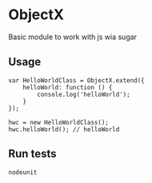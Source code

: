 ObjectX
=======

Basic module to work with js wia sugar


Usage
-----
    var HelloWorldClass = ObjectX.extend({
        helloWorld: function () {
            console.log('helloWorld');
        }
    });

    hwc = new HelloWorldClass();
    hwc.helloWorld(); // helloWorld

Run tests
-----
    nodeunit
